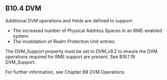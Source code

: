 ## B10.4 DVM

Additional DVM operations and fields are defined to support:

- The increased number of Physical Address Spaces in an RME-enabled system.
- The invalidation of Realm Protection Unit entries.

The DVM\_Support property must be set to DVM\_v9.2 to ensure the DVM operations required for RME support are present. See B16.1.19 DVM\_Support.

For further information, see Chapter B8 DVM Operations.